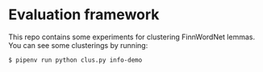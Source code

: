 # Evaluation framework

This repo contains some experiments for clustering FinnWordNet lemmas. You can
see some clusterings by running:

    $ pipenv run python clus.py info-demo
